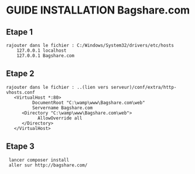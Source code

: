 # GUIDE INSTALLATION Bagshare.com
## Etape 1
    rajouter dans le fichier : C:/Windows/System32/drivers/etc/hosts
        127.0.0.1 localhost
        127.0.0.1 Bagshare.com
        
## Etape 2
    rajouter dans le fichier : ..(lien vers serveur)/conf/extra/http-vhosts.conf
       <VirtualHost *:80>
	          DocumentRoot "C:\wamp\www\Bagshare.com\web"
	          Servername Bagshare.com
	      <Directory "C:\wamp\www\Bagshare.com\web">
	        	AllowOverride all
	      </Directory>
       </VirtualHost>
       
       
## Etape 3
     lancer composer install
     aller sur http://bagshare.com/
